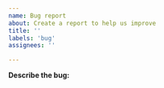 ```yaml
---
name: Bug report
about: Create a report to help us improve
title: ''
labels: 'bug'
assignees: ''

---
```


**Describe the bug:**
